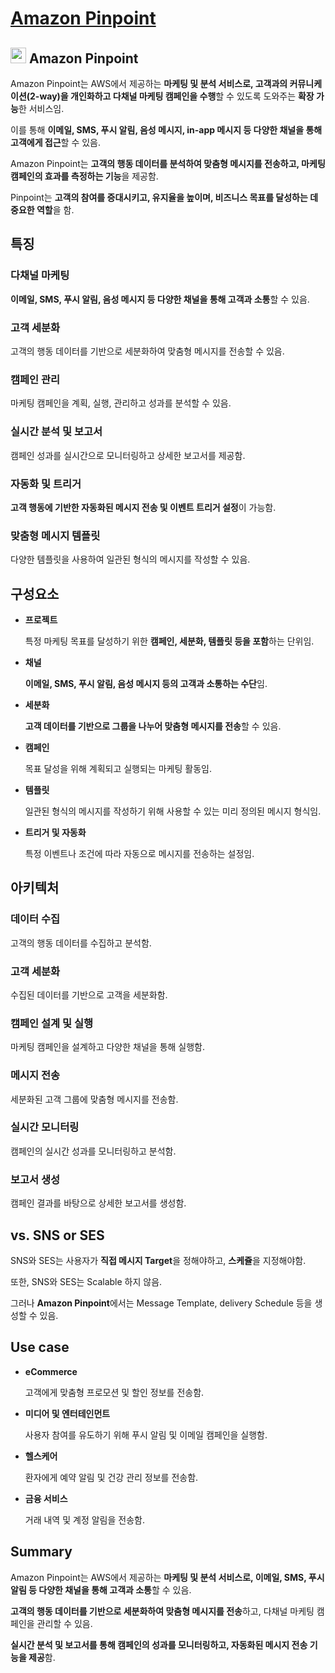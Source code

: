 # [Amazon Pinpoint](https://docs.aws.amazon.com/ko_kr/pinpoint/latest/developerguide/welcome.html)


## <img src = "https://github.com/user-attachments/assets/033f2cb6-44e6-4898-bd26-9e1aa1540edf" width = "25" height = "25"> Amazon Pinpoint

Amazon Pinpoint는 AWS에서 제공하는 **마케팅 및 분석 서비스로, 고객과의 커뮤니케이션(2-way)을 개인화하고 다채널 마케팅 캠페인을 수행**할 수 있도록 도와주는 **확장 가능**한 서비스임. 

이를 통해 **이메일, SMS, 푸시 알림, 음성 메시지, in-app 메시지 등 다양한 채널을 통해 고객에게 접근**할 수 있음. 

Amazon Pinpoint는 **고객의 행동 데이터를 분석하여 맞춤형 메시지를 전송하고, 마케팅 캠페인의 효과를 측정하는 기능**을 제공함.

Pinpoint는 **고객의 참여를 증대시키고, 유지율을 높이며, 비즈니스 목표를 달성하는 데 중요한 역할**을 함.

## 특징

### 다채널 마케팅

**이메일, SMS, 푸시 알림, 음성 메시지 등 다양한 채널을 통해 고객과 소통**할 수 있음.

### 고객 세분화

고객의 행동 데이터를 기반으로 세분화하여 맞춤형 메시지를 전송할 수 있음.

### 캠페인 관리

마케팅 캠페인을 계획, 실행, 관리하고 성과를 분석할 수 있음.

### 실시간 분석 및 보고서

캠페인 성과를 실시간으로 모니터링하고 상세한 보고서를 제공함.

### 자동화 및 트리거

**고객 행동에 기반한 자동화된 메시지 전송 및 이벤트 트리거 설정**이 가능함.

### 맞춤형 메시지 템플릿

다양한 템플릿을 사용하여 일관된 형식의 메시지를 작성할 수 있음.

## 구성요소

* **프로젝트**

    특정 마케팅 목표를 달성하기 위한 **캠페인, 세분화, 템플릿 등을 포함**하는 단위임.

* **채널**

    **이메일, SMS, 푸시 알림, 음성 메시지 등의 고객과 소통하는 수단**임.

* **세분화**

    **고객 데이터를 기반으로 그룹을 나누어 맞춤형 메시지를 전송**할 수 있음.

* **캠페인**

    목표 달성을 위해 계획되고 실행되는 마케팅 활동임.

* **템플릿**

    일관된 형식의 메시지를 작성하기 위해 사용할 수 있는 미리 정의된 메시지 형식임.

* **트리거 및 자동화**

    특정 이벤트나 조건에 따라 자동으로 메시지를 전송하는 설정임.

## 아키텍처

### 데이터 수집

고객의 행동 데이터를 수집하고 분석함.

### 고객 세분화

수집된 데이터를 기반으로 고객을 세분화함.

### 캠페인 설계 및 실행

마케팅 캠페인을 설계하고 다양한 채널을 통해 실행함.

### 메시지 전송

세분화된 고객 그룹에 맞춤형 메시지를 전송함.

### 실시간 모니터링

캠페인의 실시간 성과를 모니터링하고 분석함.

### 보고서 생성

캠페인 결과를 바탕으로 상세한 보고서를 생성함.

## vs. SNS or SES

SNS와 SES는 사용자가 **직접 메시지 Target**을 정해야하고, **스케쥴**을 지정해야함.

또한, SNS와 SES는 Scalable 하지 않음.

그러나 **Amazon Pinpoint**에서는 Message Template, delivery Schedule 등을 생성할 수 있음.

## Use case

* **eCommerce**

    고객에게 맞춤형 프로모션 및 할인 정보를 전송함.

* **미디어 및 엔터테인먼트**

    사용자 참여를 유도하기 위해 푸시 알림 및 이메일 캠페인을 실행함.

* **헬스케어**

    환자에게 예약 알림 및 건강 관리 정보를 전송함.

* **금융 서비스**

    거래 내역 및 계정 알림을 전송함.

## Summary

Amazon Pinpoint는 AWS에서 제공하는 **마케팅 및 분석 서비스로, 이메일, SMS, 푸시 알림 등 다양한 채널을 통해 고객과 소통**할 수 있음. 

**고객의 행동 데이터를 기반으로 세분화하여 맞춤형 메시지를 전송**하고, 다채널 마케팅 캠페인을 관리할 수 있음. 

**실시간 분석 및 보고서를 통해 캠페인의 성과를 모니터링하고, 자동화된 메시지 전송 기능을 제공**함. 